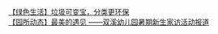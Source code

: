   
[【绿色生活】垃圾可变宝，分类更环保](http://www.dianyue.me/archives/211/o1df71aza4s2gklg/)  
[【园所动态】最美的遇见 ——双溪幼儿园暑期新生家访活动报道](http://www.dianyue.me/archives/328/6pi3xdmyuq6etvnr/)